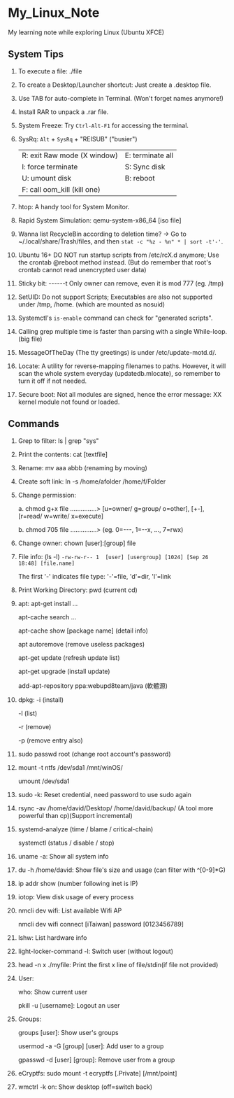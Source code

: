 # My_Linux_Note
My learning note while exploring Linux (Ubuntu XFCE)

## System Tips

1. To execute a file:  ./file

2. To create a Desktop/Launcher shortcut:  Just create a .desktop file.

3. Use TAB for auto-complete in Terminal. (Won't forget names anymore!)

4. Install RAR to unpack a .rar file.

5. System Freeze:  Try `Ctrl-Alt-F1` for accessing the terminal.

6. SysRq: `Alt` + `SysRq` + "REISUB"  ("busier")

    | | |
    |--- | --- |
    | R: exit Raw mode (X window) | E: terminate all |
    | I: force terminate | S: Sync disk |
    | U: umount disk | B: reboot |	
    | F: call oom_kill (kill one) | |

7. htop:  A handy tool for System Monitor.

8. Rapid System Simulation:  qemu-system-x86_64 [iso file]

9. Wanna list RecycleBin according to deletion time? -> Go to ~/.local/share/Trash/files, and then `stat -c "%z - %n" * | sort -t'-'`.

10. Ubuntu 16+ DO NOT run startup scripts from /etc/rcX.d anymore; Use the crontab @reboot method instead. (But do remember that root's crontab cannot read unencrypted user data)

11. Sticky bit: ------t Only owner can remove, even it is mod 777 (eg. /tmp)

12. SetUID: Do not support Scripts; Executables are also not supported under /tmp, /home. (which are mounted as nosuid)

13. Systemctl's `is-enable` command can check for "generated scripts".

14. Calling grep multiple time is faster than parsing with a single While-loop. (big file)

15. MessageOfTheDay (The tty greetings) is under /etc/update-motd.d/.

16. Locate: A utility for reverse-mapping filenames to paths. However, it will scan the whole system everyday (updatedb.mlocate), so remember to turn it off if not needed.

17. Secure boot: Not all modules are signed, hence the error message: XX kernel module not found or loaded.

## Commands

1. Grep to filter:  ls | grep "sys"

2. Print the contents:  cat [textfile]

3. Rename:  mv aaa abbb   (renaming by moving)

4. Create soft link:  ln -s /home/afolder /home/f/Folder

5. Change permission:

    a. chmod g+x file ...............> [u=owner/ g=group/ o=other], [+-], [r=read/ w=write/ x=execute]

    b. chmod 705 file ...............> (eg. 0=---, 1=--x, ..., 7=rwx)

6. Change owner:  chown [user]:[group] file

7. File info:  (ls -l) 	`-rw-rw-r-- 1  [user] [usergroup] [1024] [Sep 26 18:48] [file.name]`

   The first '-' indicates file type:  '-'=file, 'd'=dir, 'l'=link

8. Print Working Directory:  pwd (current cd)

9. apt:  apt-get install ...

   apt-cache search ...

   apt-cache show [package name]   (detail info)
   
   apt autoremove  (remove useless packages)
   
   apt-get update  (refresh update list)
   
   apt-get upgrade (install update)

   add-apt-repository ppa:webupd8team/java  (軟體源)

10. dpkg: -i  (install)

    -l  (list)

    -r  (remove)

    -p  (remove entry also)

11. sudo passwd root   (change root account's password)

12. mount -t ntfs /dev/sda1 /mnt/winOS/

    umount /dev/sda1

13. sudo -k:  Reset credential, need password to use sudo again

14. rsync -av /home/david/Desktop/ /home/david/backup/   (A tool more powerful than cp)(Support incremental)

15. systemd-analyze  (time / blame / critical-chain)

    systemctl  (status / disable / stop)

16. uname -a:  Show all system info

17. du -h /home/david:  Show file's size and usage (can filter with ^[0-9]*G)

18. ip addr show   (number following inet is IP)

19. iotop:  View disk usage of every process

20. nmcli dev wifi:  List available Wifi AP

    nmcli dev wifi connect [iTaiwan] password [0123456789]

21. lshw:  List hardware info

22. light-locker-command -l:  Switch user (without logout)

23. head -n x ./myfile:  Print the first x line of file/stdin(if file not provided)

24. User:

    who:  Show current user

    pkill -u [username]:  Logout an user

25. Groups:

	groups [user]:  Show user's groups

    usermod -a -G [group] [user]:  Add user to a group
	
    gpasswd -d [user] [group]:  Remove user from a group

26. eCryptfs:  sudo mount -t ecryptfs [.Private] [/mnt/point]

27. wmctrl -k on:  Show desktop (off=switch back)
